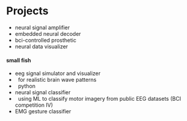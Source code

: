 # Projects

* neural signal amplifier
* embedded neural decoder
* bci-controlled prosthetic
* neural data visualizer



#### small fish

* eeg signal simulator and visualizer
* &nbsp;	for realistic brain wave patterns
* &nbsp;	python
* neural signal classifier
* &nbsp;	using ML to classify motor imagery from public EEG datasets (BCI competition IV)
* EMG gesture classifier
